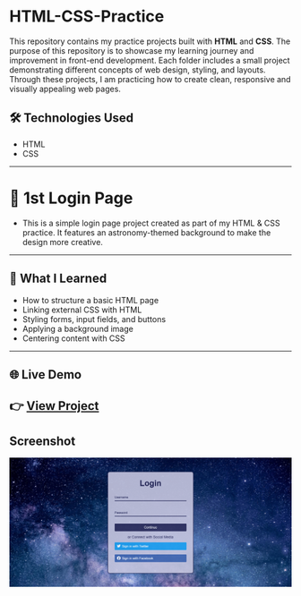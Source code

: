 # HTML-CSS-Practice
This repository contains my practice projects built with **HTML** and **CSS**. The purpose of this repository is to showcase my learning journey and improvement in front-end development. Each folder includes a small project demonstrating different concepts of web design, styling, and layouts. Through these projects, I am practicing how to create clean, responsive and visually appealing web pages.
## 🛠 Technologies Used
- HTML
- CSS 
---
# 🌌 1st Login Page
- This is a simple login page project created as part of my HTML & CSS practice. It features an astronomy-themed background to make the design more creative.
---
## 📖 What I Learned
- How to structure a basic HTML page  
- Linking external CSS with HTML  
- Styling forms, input fields, and buttons  
- Applying a background image  
- Centering content with CSS  
---
## 🌐 Live Demo
👉 [View Project](https://maziaramzan80.github.io/HTML-CSS-Practice/1stLoginPage)
---
## Screenshot
![Login Page](1stLoginPage/Screenshot%20(221).png)
